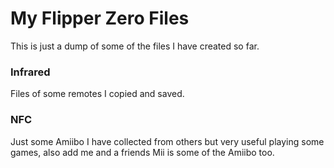 <h1>My Flipper Zero Files</h1>
 <p>This is just a dump of some of the files I have created so far.</p>

<h3>Infrared</h3>
<p>Files of some remotes I copied and saved.</p>

<h3>NFC</h3>
<p>Just some Amiibo I have collected from others but very useful playing some games, also add me and a friends Mii is some of the Amiibo too.</p>